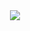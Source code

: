 
<div id="header" align="center">
  <img src="https://media.giphy.com/media/v1.Y2lkPTc5MGI3NjExYWttOXh3ZWszbXdnZmpzZnY2Z2ZzNTFpbmZhYzB1MzJqaDUzY2czciZlcD12MV9pbnRlcm5hbF9naWZfYnlfaWQmY3Q9Zw/8fRwPZtbWkkX6/giphy.gif"/>
</div>

